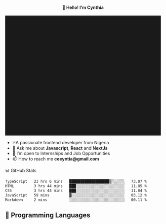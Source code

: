 <h4 align="center">👋 Hello! I'm Cynthia</h4>

<hr style="height:10%; margin-left:0; margin-right:0;" />

<div align="left">
  <ul>
  <li>🔥A passionate frontend developer from Nigeria</li>
  <li>💬 Ask me about <strong>Javascript</strong>, <strong>React</strong> and <strong> NextJs</strong></li>
  <li>👯 I’m open to Internships and Job Opportunities</li>
  <li>📫 How to reach me <strong>ceeyntia@gmail.com</strong></li>
</ul>
</div
  
## 📊 GitHub Stats

<!--START_SECTION:waka-->

```txt
TypeScript   23 hrs 6 mins   ██████████████████▒░░░░░░   73.07 %
HTML         3 hrs 44 mins   ███░░░░░░░░░░░░░░░░░░░░░░   11.85 %
CSS          3 hrs 44 mins   ███░░░░░░░░░░░░░░░░░░░░░░   11.84 %
JavaScript   59 mins         ▓░░░░░░░░░░░░░░░░░░░░░░░░   03.12 %
Markdown     2 mins          ░░░░░░░░░░░░░░░░░░░░░░░░░   00.11 %
```

<!--END_SECTION:waka-->

## 💬 Programming Languages

<!--START_SECTION:languages-->
<!--END_SECTION:languages-->
